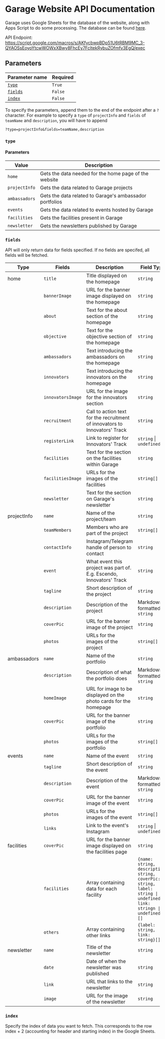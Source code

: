 # Garage Website API Documentation

Garage uses Google Sheets for the database of the website, along with Apps Script to do some processing. The database can be found [here](https://docs.google.com/spreadsheets/d/1gbVZyjOPrPNwODgqkhg7ZztwQeg1aV3gcVilFcp9AL0/edit#gid=516508848).

API Endpoint: https://script.google.com/macros/s/AKfycbwpBDp51U6tRBM9MC_3-QYAOSsEoyoYtcwWOWxXBwy8FhcEy7FcltekRybuZOfmfv3EgQ/exec

## Parameters

| Parameter name      | Required |
| ------------------- | -------- |
| [`type`](#type)     | `True`   |
| [`fields`](#fields) | `False`  |
| [`index`](#index)   | `False`  |

To specify the parameters, append them to the end of the endpoint after a `?` character. For example to specify a `type` of `projectInfo` and `fields` of `teamName` and `description`, you will have to append

```
?type=projectInfo&fields=teamName,description
```

### `type`

#### Parameters

| Value         | Description                                             |
| ------------- | ------------------------------------------------------- |
| `home`        | Gets the data needed for the home page of the website   |
| `projectInfo` | Gets the data related to Garage projects                |
| `ambassadors` | Gets the data related to Garage's ambassador portfolios |
| `events`      | Gets the data related to events hosted by Garage        |
| `facilities`  | Gets the facilities present in Garage                   |
| `newsletter`  | Gets the newsletters published by Garage                |

### `fields`

API will only return data for fields specified. If no fields are specifed, all fields will be fetched.

| Type        | Fields            | Description                                                                | Field Type                                                                                                         |
| ----------- | ----------------- | -------------------------------------------------------------------------- | ------------------------------------------------------------------------------------------------------------------ |
| home        | `title`           | Title displayed on the homepage                                            | `string`                                                                                                           |
|             | `bannerImage`     | URL for the banner image displayed on the homepage                         | `string`                                                                                                           |
|             | `about`           | Text for the about section of the homepage                                 | `string`                                                                                                           |
|             | `objective`       | Text for the objective section of the homepage                             | `string`                                                                                                           |
|             | `ambassadors`     | Text introducing the ambassadors on the homepage                           | `string`                                                                                                           |
|             | `innovators`      | Text introducing the innovators on the homepage                            | `string`                                                                                                           |
|             | `innovatorsImage` | URL for the image for the innovators section                               | `string`                                                                                                           |
|             | `recruitment`     | Call to action text for the recruitment of innovators to Innovators' Track | `string`                                                                                                           |
|             | `registerLink`    | Link to register for Innovators' Track                                     | `string` \| `undefined`                                                                                            |
|             | `facilities`      | Text for the section on the facilities within Garage                       | `string`                                                                                                           |
|             | `facilitiesImage` | URLs for the images of the facilities                                      | `string[]`                                                                                                         |
|             | `newsletter`      | Text for the section on Garage's newsletter                                | `string`                                                                                                           |
| projectInfo | `name`            | Name of the project/team                                                   | `string`                                                                                                           |
|             | `teamMembers`     | Members who are part of the project                                        | `string[]`                                                                                                         |
|             | `contactInfo`     | Instagram/Telegram handle of person to contact                             | `string`                                                                                                           |
|             | `event`           | What event this project was part of. E.g. Escendo, Innovators' Track       | `string`                                                                                                           |
|             | `tagline`         | Short description of the project                                           | `string`                                                                                                           |
|             | `description`     | Description of the project                                                 | Markdown formatted `string`                                                                                        |
|             | `coverPic`        | URL for the banner image of the project                                    | `string`                                                                                                           |
|             | `photos`          | URLs for the images of the project                                         | `string[]`                                                                                                         |
| ambassadors | `name`            | Name of the portfolio                                                      | `string`                                                                                                           |
|             | `description`     | Description of what the portfolio does                                     | Markdown formatted `string`                                                                                        |
|             | `homeImage`       | URL for image to be displayed on the photo cards for the homepage          | `string`                                                                                                           |
|             | `coverPic`        | URL for the banner image of the portfolio                                  | `string`                                                                                                           |
|             | `photos`          | URLs for the images of the portfolio                                       | `string[]`                                                                                                         |
| events      | `name`            | Name of the event                                                          | `string`                                                                                                           |
|             | `tagline`         | Short description of the event                                             | `string`                                                                                                           |
|             | `description`     | Description of the event                                                   | Markdown formatted `string`                                                                                        |
|             | `coverPic`        | URL for the banner image of the event                                      | `string`                                                                                                           |
|             | `photos`          | URLs for the images of the event                                           | `string[]`                                                                                                         |
|             | `links`           | Link to the event's Instagram                                              | `string` \| `undefined`                                                                                            |
| facilities  | `coverPic`        | URL for the banner image displayed on the facilities page                  | `string`                                                                                                           |
|             | `facilities`      | Array containing data for each facility                                    | `{name: string, description: string, coverPic: string, label: string \| undefined, link: stringn \| undefined }[]` |
|             | `others`          | Array containing other links                                               | `{label: string, link: string}[]`                                                                                  |
| newsletter  | `name`            | Title of the newsletter                                                    | `string`                                                                                                           |
|             | `date`            | Date of when the newsletter was published                                  | `string`                                                                                                           |
|             | `link`            | URL that links to the newsletter                                           | `string`                                                                                                           |
|             | `image`           | URL for the image of the newsletter                                        | `string`                                                                                                           |

### `index`

Specify the index of data you want to fetch. This corresponds to the row index + 2 (accounting for header and starting index) in the Google Sheets.
